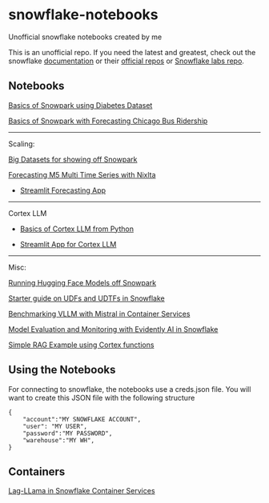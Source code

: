 # snowflake-notebooks
Unofficial snowflake notebooks created by me

This is an unofficial repo. If you need the latest and greatest, check out the snowflake [documentation](https://docs.snowflake.com/) or their [official repos](https://github.com/snowflakedb) or [Snowflake labs repo](https://github.com/Snowflake-Labs/).

## Notebooks

[Basics of Snowpark using Diabetes Dataset](SnowPark_Basics_Diabetes/Snowpark_For_Python_ML_Diabetes.ipynb)

[Basics of Snowpark with Forecasting Chicago Bus Ridership](Forecasting_ChicagoBus/Snowpark_Forecasting_Bus.ipynb)
  
---
Scaling:

[Big Datasets for showing off Snowpark](BigData_Demo/xgboost_tpcds.ipynb) 

[Forecasting M5 Multi Time Series with Nixlta](TimeSeries_M5/Forecasting_M5.ipynb)

- [Streamlit Forecasting App](TimeSeries_M5/TS_byseries_streamlit.ipynb)

--- 
Cortex LLM  
- [Basics of Cortex LLM from Python](Cortex_LLM/Cortex_LLM_Basics.ipynb)  

- [Streamlit App for Cortex LLM](Cortex_LLM/LLM_Streamlit.ipynb)  

---
Misc:

[Running Hugging Face Models off Snowpark](Snowpark_HuggingFace.ipynb)

[Starter guide on UDFs and UDTFs in Snowflake](UDF_UDTF_Examples.ipynb)

[Benchmarking VLLM with Mistral in Container Services](VLLM_benchmark_Mistral.ipynb)

[Model Evaluation and Monitoring with Evidently AI in Snowflake](SnowPark_Basics_Diabetes/Diabetes_Evidently.ipynb)

[Simple RAG Example using Cortex functions](RAG_Example/End-to-end_RAG_Snowflake.ipynb)


## Using the Notebooks

For connecting to snowflake, the notebooks use a creds.json file.  You will want to create this JSON file with the following structure
```
{
    "account":"MY SNOWFLAKE ACCOUNT",
    "user": "MY USER",
    "password":"MY PASSWORD",
    "warehouse":"MY WH",
}
```

## Containers

[Lag-LLama in Snowflake Container Services](https://github.com/rajshah4/Lagllama_demo)